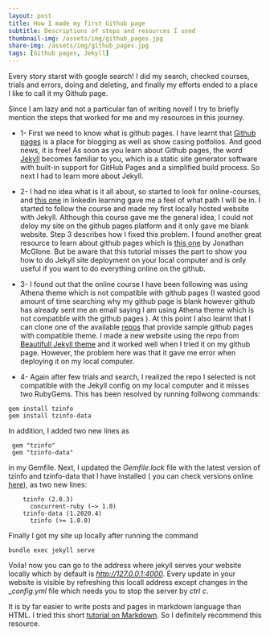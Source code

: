 ```yaml
---
layout: post
title: How I made my first Github page
subtitle: Descriptions of steps and resources I used
thumbnail-img: /assets/img/github_pages.jpg
share-img: /assets/img/github_pages.jpg
tags: [Github pages, Jekyll]
---
```


Every story starst with google search!
I did my search, checked courses, trials and errors, doing and deleting, and finally my efforts ended to a place I like to call it my Github page.

Since I am lazy and not a particular fan of writing novel! I try to briefly mention the steps that worked for me and my resources in this journey.

* 1- First we need to know what is github pages. I have learnt that [Github pages](https://docs.github.com/en/free-pro-team@latest/github/working-with-github-pages/about-github-pages) is a place for blogging as well as show casing potfolios. And good news, it is free!
As soon as you learn about Github pages, the word [Jekyll](https://docs.github.com/en/free-pro-team@latest/github/working-with-github-pages/about-github-pages-and-jekyll) becomes familiar to you, which is a static site generator software with built-in support for GitHub Pages and a simplified build process. So next I had to learn more about Jekyll.

* 2- I had no idea what is it all about, so started to look for online-courses, and [this one](https://www.lynda.com/GitHub-tutorials/Learning-Static-Site-Building-Jekyll/761964-2.html) in linkedin learning gave me a feel of what path I will be in. I started to follow the course and made my first locally hosted website with Jekyll. Although this course gave me the general idea, I could not deloy my site on the github pages platform and it only gave me blank website. Step 3 describes how I fixed this problem. I found another great resource to learn about github pages which is [this one](http://jmcglone.com/guides/github-pages/) by Jonathan McGlone. But be aware that this tutorial misses the part to show you how to do Jekyll site deployment on your local computer and is only useful if you want to do everything online on the github.

* 3- I found out that the online course I have been following was using Athena theme which is not compatible with github pages (I wasted good amount of time searching why my github page is blank however github has already sent me an email saying I am using Athena theme which is not compatible with the github pages ). At this point I also learnt that I can clone one of the available [repos](https://github.com/topics/jekyll-theme) that provide sample github pages with compatible theme. I made a new website using the repo from [Beautifull Jekyll theme](https://github.com/daattali/beautiful-jekyll) and it worked well when I tried it on my github page. However, the problem here was that it gave me error when deploying it on my local computer.

* 4- Again after few trials and search, I realized the repo I selected is not compatible with the Jekyll config on my local computer and it misses two RubyGems. This has been resolved by running follwong commands:
~~~
gem install tzinfo
gem install tzinfo-data
~~~
In addition, I added two new lines as
~~~
 gem "tzinfo"
 gem "tzinfo-data"
~~~ 
in my Gemfile. Next, I updated the _Gemfile.lock_ file with the latest version of tzinfo and tzinfo-data that I have installed ( you can check versions online [here](https://rubygems.org/search?utf8=%E2%9C%93&query=tzinfo)), as two new lines:
~~~
    tzinfo (2.0.3)
      concurrent-ruby (~> 1.0)
    tzinfo-data (1.2020.4)
      tzinfo (>= 1.0.0)
~~~
Finally I got my site up locally after running the command 
~~~
bundle exec jekyll serve
~~~
Voila! now you can go to the address where jekyll serves your website locally which by default is _http://127.0.0.1:4000_. Every update in your website is visible by refreshing this locall address except changes in the __config.yml_ file which needs you to stop the server by _ctrl c_.

It is by far easier to write posts and pages in markdown language than HTML. I tried this short [tutorial on Markdown](https://www.markdowntutorial.com/). So I definitely recommend this resource.




